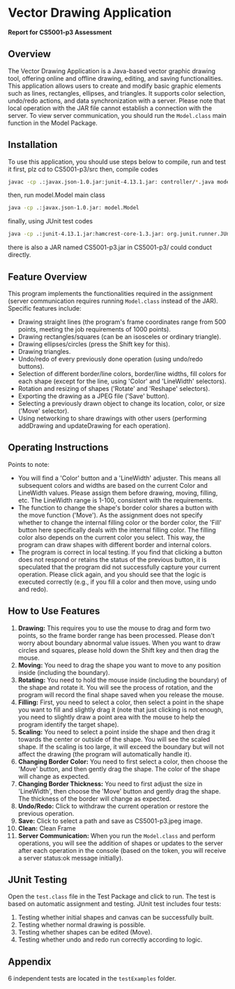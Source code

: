 # Vector Drawing Application

**Report for CS5001-p3 Assessment**  

## Overview

The Vector Drawing Application is a Java-based vector graphic drawing tool, offering online and offline drawing, editing, and saving functionalities. This application allows users to create and modify basic graphic elements such as lines, rectangles, ellipses, and triangles. It supports color selection, undo/redo actions, and data synchronization with a server. Please note that local operation with the JAR file cannot establish a connection with the server. To view server communication, you should run the `Model.class` main function in the Model Package.

## Installation

To use this application, you should use steps below to compile, run and test it
first, plz cd to CS5001-p3/src
then, compile codes
 ```bash
javac -cp .:javax.json-1.0.jar:junit-4.13.1.jar: controller/*.java model/*.java unittest/*.java view/*.java
 ```
then, run model.Model main class
```bash
java -cp .:javax.json-1.0.jar: model.Model
 ```
finally, using JUnit test codes
```bash
java -cp .:junit-4.13.1.jar:hamcrest-core-1.3.jar: org.junit.runner.JUnitCore unittest.ModelTest
 ```
there is also a JAR named CS5001-p3.jar in CS5001-p3/ could conduct directly.


## Feature Overview

This program implements the functionalities required in the assignment (server communication requires running `Model.class` instead of the JAR). Specific features include:

- Drawing straight lines (the program's frame coordinates range from 500 points, meeting the job requirements of 1000 points).
- Drawing rectangles/squares (can be an isosceles or ordinary triangle).
- Drawing ellipses/circles (press the Shift key for this).
- Drawing triangles.
- Undo/redo of every previously done operation (using undo/redo buttons).
- Selection of different border/line colors, border/line widths, fill colors for each shape (except for the line, using 'Color' and 'LineWidth' selectors).
- Rotation and resizing of shapes ('Rotate' and 'Reshape' selectors).
- Exporting the drawing as a JPEG file ('Save' button).
- Selecting a previously drawn object to change its location, color, or size ('Move' selector).
- Using networking to share drawings with other users (performing addDrawing and updateDrawing for each operation).

## Operating Instructions

Points to note:

- You will find a 'Color' button and a 'LineWidth' adjuster. This means all subsequent colors and widths are based on the current Color and LineWidth values. Please assign them before drawing, moving, filling, etc. The LineWidth range is 1-100, consistent with the requirements.
- The function to change the shape's border color shares a button with the move function ('Move'). As the assignment does not specify whether to change the internal filling color or the border color, the 'Fill' button here specifically deals with the internal filling color. The filling color also depends on the current color you select. This way, the program can draw shapes with different border and internal colors.
- The program is correct in local testing. If you find that clicking a button does not respond or retains the status of the previous button, it is speculated that the program did not successfully capture your current operation. Please click again, and you should see that the logic is executed correctly (e.g., if you fill a color and then move, using undo and redo).

## How to Use Features

1. **Drawing:** This requires you to use the mouse to drag and form two points, so the frame border range has been processed. Please don't worry about boundary abnormal value issues. When you want to draw circles and squares, please hold down the Shift key and then drag the mouse.
2. **Moving:** You need to drag the shape you want to move to any position inside (including the boundary).
3. **Rotating:** You need to hold the mouse inside (including the boundary) of the shape and rotate it. You will see the process of rotation, and the program will record the final shape saved when you release the mouse.
4. **Filling:** First, you need to select a color, then select a point in the shape you want to fill and slightly drag it (note that just clicking is not enough, you need to slightly draw a point area with the mouse to help the program identify the target shape).
5. **Scaling:** You need to select a point inside the shape and then drag it towards the center or outside of the shape. You will see the scaled shape. If the scaling is too large, it will exceed the boundary but will not affect the drawing (the program will automatically handle it).
6. **Changing Border Color:** You need to first select a color, then choose the 'Move' button, and then gently drag the shape. The color of the shape will change as expected.
7. **Changing Border Thickness:** You need to first adjust the size in 'LineWidth', then choose the 'Move' button and gently drag the shape. The thickness of the border will change as expected.
8. **Undo/Redo:** Click to withdraw the current operation or restore the previous operation.
9. **Save:** Click to select a path and save as CS5001-p3.jpeg image.
10. **Clean:** Clean Frame
11. **Server Communication:** When you run the `Model.class` and perform operations, you will see the addition of shapes or updates to the server after each operation in the console (based on the token, you will receive a server status:ok message initially).

## JUnit Testing

Open the `test.class` file in the Test Package and click to run. The test is based on automatic assignment and testing.
JUnit test includes four tests:

1. Testing whether initial shapes and canvas can be successfully built.
2. Testing whether normal drawing is possible.
3. Testing whether shapes can be edited (Move).
4. Testing whether undo and redo run correctly according to logic.

## Appendix

6 independent tests are located in the `testExamples` folder.
